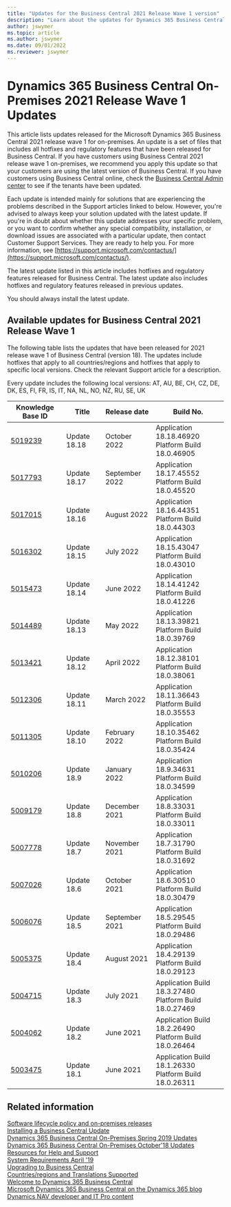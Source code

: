 ```yaml
---
title: "Updates for the Business Central 2021 Release Wave 1 version"
description: "Learn about the updates for Dynamics 365 Business Central 2021 Release Wave 1 on-premises deployments."
author: jswymer
ms.topic: article
ms.author: jswymer
ms.date: 09/01/2022
ms.reviewer: jswymer
---
```


# Dynamics 365 Business Central On-Premises 2021 Release Wave 1 Updates

This article lists updates released for the Microsoft Dynamics 365 Business Central 2021 release wave 1 for on-premises. An update is a set of files that includes all hotfixes and regulatory features that have been released for Business Central. If you have customers using Business Central 2021 release wave 1 on-premises, we recommend you apply this update so that your customers are using the latest version of Business Central. If you have customers using Business Central online, check the [Business Central Admin center](../administration/tenant-admin-center.md) to see if the tenants have been updated.  

Each update is intended mainly for solutions that are experiencing the problems described in the Support articles linked to below. However, you're advised to always keep your solution updated with the latest update. If you're in doubt about whether this update addresses your specific problem, or you want to confirm whether any special compatibility, installation, or download issues are associated with a particular update, then contact Customer Support Services. They are ready to help you. For more information, see [https://support.microsoft.com/contactus/](https://support.microsoft.com/contactus/).

The latest update listed in this article includes hotfixes and regulatory features released for Business Central. The latest update also includes hotfixes and regulatory features released in previous updates.  

You should always install the latest update.

## Available updates for Business Central 2021 Release Wave 1

The following table lists the updates that have been released for 2021 release wave 1 of Business Central (version 18). The updates include hotfixes that apply to all countries/regions and hotfixes that apply to specific local versions. Check the relevant Support article for a description.

Every update includes the following local versions: AT, AU, BE, CH, CZ, DE, DK, ES, FI, FR, IS, IT, NA, NL, NO, NZ, RU, SE, UK

|Knowledge Base ID                                           |Title                |Release date  |Build No. |
|------------------------------------------------------------|---------------------|--------------|----------|
|[5019239](https://support.microsoft.com/help/5019239)|Update 18.18 |October 2022|Application 18.18.46920</br>Platform Build 18.0.46905|
|[5017793](https://support.microsoft.com/help/5017793)|Update 18.17 |September 2022|Application 18.17.45552</br>Platform Build 18.0.45520|
|[5017015](https://support.microsoft.com/help/5017015)|Update 18.16 |August 2022|Application 18.16.44351</br>Platform Build 18.0.44303|
|[5016302](https://support.microsoft.com/help/5016302)|Update 18.15 |July 2022|Application 18.15.43047</br>Platform Build 18.0.43010|
|[5015473](https://support.microsoft.com/help/5015473)|Update 18.14 |June 2022|Application 18.14.41242</br>Platform Build 18.0.41226|
|[5014489](https://support.microsoft.com/help/5014489)|Update 18.13 |May 2022|Application 18.13.39821</br>Platform Build 18.0.39769|
|[5013421](https://support.microsoft.com/help/5013421)|Update 18.12 |April 2022|Application 18.12.38101</br>Platform Build 18.0.38061|
|[5012306](https://support.microsoft.com/help/5012306)|Update 18.11 |March 2022|Application 18.11.36643</br>Platform Build 18.0.35553|
|[5011305](https://support.microsoft.com/help/5011305)|Update 18.10 |February 2022|Application 18.10.35462</br>Platform Build 18.0.35424|
|[5010206](https://support.microsoft.com/help/5010206)|Update 18.9 |January 2022|Application 18.9.34631</br>Platform Build 18.0.34599|
|[5009179](https://support.microsoft.com/help/5009179)|Update 18.8 |December 2021|Application 18.8.33031</br>Platform Build 18.0.33011|
|[5007778](https://support.microsoft.com/help/5007778)|Update 18.7 |November 2021|Application 18.7.31790</br>Platform Build 18.0.31692|
|[5007026](https://support.microsoft.com/help/5007026)|Update 18.6 |October 2021|Application 18.6.30510</br>Platform Build 18.0.30479|
|[5006076](https://support.microsoft.com/help/5006076)|Update 18.5 |September 2021|Application 18.5.29545</br>Platform Build 18.0.29486|
|[5005375](https://support.microsoft.com/help/5005375)|Update 18.4 |August 2021|Application 18.4.29139</br>Platform Build 18.0.29123|
|[5004715](https://support.microsoft.com/help/5004715)|Update 18.3 |July 2021|Application Build 18.3.27480</br>Platform Build 18.0.27469|
|[5004062](https://support.microsoft.com/help/5004062)|Update 18.2 |June 2021|Application Build 18.2.26490</br>Platform Build 18.0.26464|
|[5003475](https://support.microsoft.com/help/5003475)|Update 18.1 |June 2021|Application Build 18.1.26330</br>Platform Build 18.0.26311|

## Related information

[Software lifecycle policy and on-premises releases](../terms/lifecycle-policy-on-premises.md)  
[Installing a Business Central Update](../upgrade/upgrading-cumulative-update-v15.md)  
[Dynamics 365 Business Central On-Premises Spring 2019 Updates](update-versions-14.md)  
[Dynamics 365 Business Central On-Premises October'18 Updates](update-versions-13.md)  
[Resources for Help and Support](../help-and-support.md)  
[System Requirements April '19](system-requirement-business-central.md)  
[Upgrading to Business Central](../upgrade/upgrading-to-business-central.md)  
[Countries/regions and Translations Supported](../compliance/apptest-countries-and-translations.md)  
[Welcome to Dynamics 365 Business Central](/dynamics365/business-central/index)  
[Microsoft Dynamics 365 Business Central on the Dynamics 365 blog](https://www.microsoft.com/dynamics-365/blog/it-professional/product/dynamics-365-business-central/)  
[Dynamics NAV developer and IT Pro content](/dynamics-nav/index)
